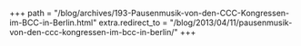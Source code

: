 +++
path = "/blog/archives/193-Pausenmusik-von-den-CCC-Kongressen-im-BCC-in-Berlin.html"
extra.redirect_to = "/blog/2013/04/11/pausenmusik-von-den-ccc-kongressen-im-bcc-in-berlin/"
+++

